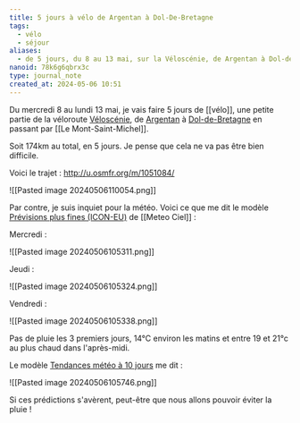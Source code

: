 ```yaml
---
title: 5 jours à vélo de Argentan à Dol-De-Bretagne
tags:
  - vélo
  - séjour
aliases:
  - de 5 jours, du 8 au 13 mai, sur la Véloscénie, de Argentan à Dol-de-Bretagne
nanoid: 78k6g6qbrx3c
type: journal_note
created_at: 2024-05-06 10:51
---
```

Du mercredi 8 au lundi 13 mai, je vais faire 5 jours de [[vélo]], une petite partie de la véloroute [Véloscénie](https://fr.wikipedia.org/wiki/V%C3%A9losc%C3%A9nie), de [Argentan](https://fr.wikipedia.org/wiki/Argentan) à [Dol-de-Bretagne](https://fr.wikipedia.org/wiki/Dol-de-Bretagne) en passant par [[Le Mont-Saint-Michel]].

Soit 174km au total, en 5 jours. Je pense que cela ne va pas être bien difficile.

Voici le trajet : http://u.osmfr.org/m/1051084/

![[Pasted image 20240506110054.png]]

Par contre, je suis inquiet pour la météo. Voici ce que me dit le modèle [Prévisions plus fines (ICON-EU)](https://www.meteociel.fr/previsions-iconeu/21703/argentan.htm) de [[Meteo Ciel]] :

Mercredi :

![[Pasted image 20240506105311.png]]

Jeudi :

![[Pasted image 20240506105324.png]]

Vendredi :

![[Pasted image 20240506105338.png]]

Pas de pluie les 3 premiers jours, 14°C environ les matins et entre 19 et 21°c au plus chaud dans l'après-midi.

Le modèle [Tendances météo à 10 jours](https://www.meteociel.fr/tendances/17532/le_mont_saint_michel.htm) me dit :

![[Pasted image 20240506105746.png]]

Si ces prédictions s'avèrent, peut-être que nous allons pouvoir éviter la pluie !
